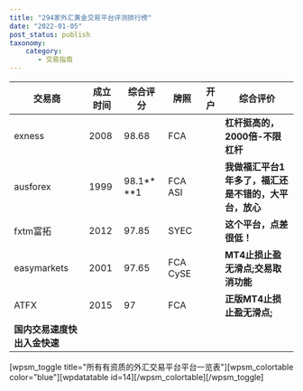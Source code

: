 ```yaml
---
title: "294家外汇黄金交易平台评测排行榜"
date: "2022-01-05"
post_status: publish
taxonomy:
    category: 
       - 交易指南
---
```


| ​交易商 | ​成立时间 | 综合评分 | 牌照 | ​开户 | 综合评价 |
| --- | --- | --- | --- | --- | --- |
| exness | 2008 | 98.68 | FCA |  | **杠杆挺高的，2000倍-不限杠杆** |
| ​ausforex | 1999 | 98.1**​**1 | FCA ASI |  | **我做福汇平台1年多了，福汇还是不错的，大平台，放心** |
| fxtm富拓 | 2012 | 97.85 | SYEC |  | **这个平台，点差很低！** |
| easymarkets | 2001 | 97.65 | FCA CySE |  | **MT4止损止盈无滑点;交易取消功能** |
| ATFX | 2015 | 97 | FCA |  | **正版MT4止损止盈无滑点;​**
**国内交易速度快 出入金快速** |

\[wpsm\_toggle title="所有有资质的外汇交易平台平台一览表"\]\[wpsm\_colortable color="blue"\]\[wpdatatable id=14\]\[/wpsm\_colortable\]\[/wpsm\_toggle\]
